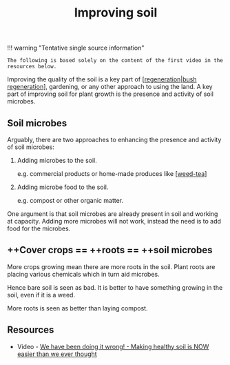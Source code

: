 ﻿---
tags:
- regeneration
- soil
title: Improving soil
type: note
---
!!! warning "Tentative single source information"

    The following is based solely on the content of the first video in the resources below.

Improving the quality of the soil is a key part of [[regeneration|bush regeneration]], gardening, or any other approach to using the land. A key part of improving soil for plant growth is the presence and activity of soil microbes. 

## Soil microbes

Arguably, there are two approaches to enhancing the presence and activity of soil microbes:

1. Adding microbes to the soil.

    e.g. commercial products or home-made produces like [[weed-tea]]

2. Adding microbe food to the soil.

    e.g. compost or other organic matter.

One argument is that soil microbes are already present in soil and working at capacity. Adding more microbes will not work, instead the need is to add food for the microbes.

## ++Cover crops == ++roots == ++soil microbes

More crops growing mean there are more roots in the soil. Plant roots are placing various chemicals which in turn aid microbes.

Hence bare soil is seen as bad. It is better to have something growing in the soil, even if it is a weed.

More roots is seen as better than laying compost.

## Resources

- Video - [We have been doing it wrong! - Making healthy soil is NOW easier than we ever thought](https://www.youtube.com/watch?v=SY-di0xmeh4&t=330s)

[//begin]: # "Autogenerated link references for markdown compatibility"
[regeneration|bush regeneration]: ../regeneration "Bush regeneration (Wood duck meadows)"
[weed-tea]: ../techniques/weed-tea "Weed tea"
[//end]: # "Autogenerated link references"
